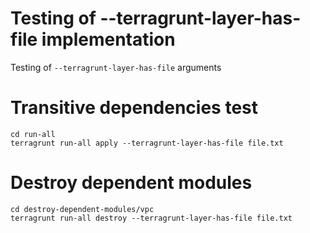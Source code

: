 # Testing of --terragrunt-layer-has-file implementation

Testing of `--terragrunt-layer-has-file` arguments

# Transitive dependencies test

```
cd run-all
terragrunt run-all apply --terragrunt-layer-has-file file.txt
```

# Destroy dependent modules

```
cd destroy-dependent-modules/vpc
terragrunt run-all destroy --terragrunt-layer-has-file file.txt
```